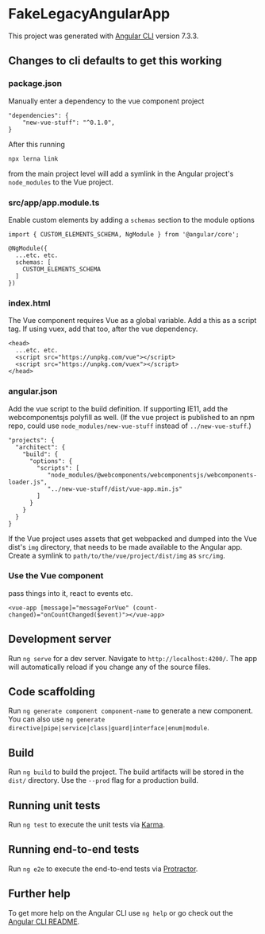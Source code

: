 # FakeLegacyAngularApp
This project was generated with [Angular CLI](https://github.com/angular/angular-cli) version 7.3.3.

## Changes to cli defaults to get this working 
### package.json
Manually enter a dependency to the vue component project
``` 
"dependencies": {
    "new-vue-stuff": "^0.1.0",
}
```
After this running
``` 
npx lerna link
```
from the main project level will add a symlink in the Angular project's `node_modules` to the Vue project.

### src/app/app.module.ts
Enable custom elements by adding a `schemas` section to the module options
``` 
import { CUSTOM_ELEMENTS_SCHEMA, NgModule } from '@angular/core';

@NgModule({
  ...etc. etc.
  schemas: [
    CUSTOM_ELEMENTS_SCHEMA
  ]
})
```

### index.html
The Vue component requires Vue as a global variable. Add a this as a script tag. If using vuex, add that too, after the vue dependency.
```
<head>
  ...etc. etc.
  <script src="https://unpkg.com/vue"></script> 
  <script src="https://unpkg.com/vuex"></script>
</head>
```

### angular.json
Add the vue script to the build definition. If supporting IE11, add the webcomponentsjs polyfill as well.
(If the vue project is published to an npm repo, could use `node_modules/new-vue-stuff` instead of `../new-vue-stuff`.)
``` 
"projects": {
  "architect": {
    "build": {
      "options": {
        "scripts": [
           "node_modules/@webcomponents/webcomponentsjs/webcomponents-loader.js",
           "../new-vue-stuff/dist/vue-app.min.js"
        ]
      }
    }
  }
}    
```

If the Vue project uses assets that get webpacked and dumped into the Vue dist's `img` directory, that needs to be made available to the Angular app. Create a symlink to `path/to/the/vue/project/dist/img` as `src/img`.

### Use the Vue component
pass things into it, react to events etc.
``` 
<vue-app [message]="messageForVue" (count-changed)="onCountChanged($event)"></vue-app>
```

## Development server

Run `ng serve` for a dev server. Navigate to `http://localhost:4200/`. The app will automatically reload if you change any of the source files.

## Code scaffolding

Run `ng generate component component-name` to generate a new component. You can also use `ng generate directive|pipe|service|class|guard|interface|enum|module`.

## Build

Run `ng build` to build the project. The build artifacts will be stored in the `dist/` directory. Use the `--prod` flag for a production build.

## Running unit tests

Run `ng test` to execute the unit tests via [Karma](https://karma-runner.github.io).

## Running end-to-end tests

Run `ng e2e` to execute the end-to-end tests via [Protractor](http://www.protractortest.org/).

## Further help

To get more help on the Angular CLI use `ng help` or go check out the [Angular CLI README](https://github.com/angular/angular-cli/blob/master/README.md).
